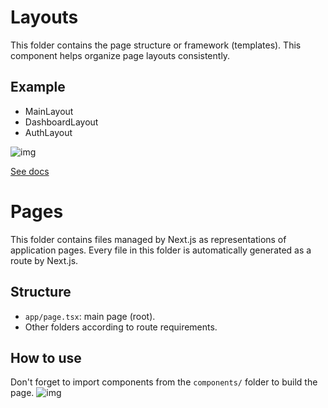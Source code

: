 
# Layouts

This folder contains the page structure or framework (templates).
This component helps organize page layouts consistently.

## Example
- MainLayout
- DashboardLayout
- AuthLayout

![img](https://nextjs.org/_next/image?url=%2Fdocs%2Flight%2Flayout-special-file.png&w=3840&q=75&dpl=dpl_A94AMRojTrsJaESsxoTj8KmPdq46)

[See docs](https://nextjs.org/docs/app/building-your-application/routing/layouts-and-templates)


# Pages

This folder contains files managed by Next.js as representations of application pages.
Every file in this folder is automatically generated as a route by Next.js.

## Structure
- `app/page.tsx`: main page (root).
- Other folders according to route requirements.

## How to use
Don't forget to import components from the `components/` folder to build the page.
![img](https://nextjs.org/_next/image?url=%2Fdocs%2Flight%2Fpage-special-file.png&w=3840&q=75&dpl=dpl_A94AMRojTrsJaESsxoTj8KmPdq46)
